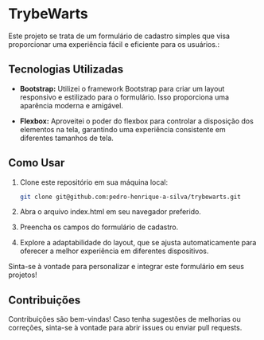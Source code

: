 # TrybeWarts

Este projeto se trata de um formulário de cadastro simples que visa proporcionar uma experiência fácil e eficiente para os usuários.:

## Tecnologias Utilizadas

- **Bootstrap:** Utilizei o framework Bootstrap para criar um layout responsivo e estilizado para o formulário. Isso proporciona uma aparência moderna e amigável.

- **Flexbox:** Aproveitei o poder do flexbox para controlar a disposição dos elementos na tela, garantindo uma experiência consistente em diferentes tamanhos de tela.

## Como Usar

1. Clone este repositório em sua máquina local:

   ```bash
   git clone git@github.com:pedro-henrique-a-silva/trybewarts.git

2. Abra o arquivo index.html em seu navegador preferido.
3. Preencha os campos do formulário de cadastro.
4. Explore a adaptabilidade do layout, que se ajusta automaticamente para oferecer a melhor experiência em diferentes dispositivos.

Sinta-se à vontade para personalizar e integrar este formulário em seus projetos!

## Contribuições

Contribuições são bem-vindas! Caso tenha sugestões de melhorias ou correções, sinta-se à vontade para abrir issues ou enviar pull requests.
